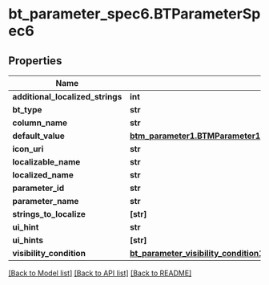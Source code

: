 # bt_parameter_spec6.BTParameterSpec6

## Properties
Name | Type | Description | Notes
------------ | ------------- | ------------- | -------------
**additional_localized_strings** | **int** |  | [optional] 
**bt_type** | **str** |  | [optional] 
**column_name** | **str** |  | [optional] 
**default_value** | [**btm_parameter1.BTMParameter1**](BTMParameter1.md) |  | [optional] 
**icon_uri** | **str** |  | [optional] 
**localizable_name** | **str** |  | [optional] 
**localized_name** | **str** |  | [optional] 
**parameter_id** | **str** |  | [optional] 
**parameter_name** | **str** |  | [optional] 
**strings_to_localize** | **[str]** |  | [optional] 
**ui_hint** | **str** |  | [optional] 
**ui_hints** | **[str]** |  | [optional] 
**visibility_condition** | [**bt_parameter_visibility_condition177.BTParameterVisibilityCondition177**](BTParameterVisibilityCondition177.md) |  | [optional] 

[[Back to Model list]](../README.md#documentation-for-models) [[Back to API list]](../README.md#documentation-for-api-endpoints) [[Back to README]](../README.md)


